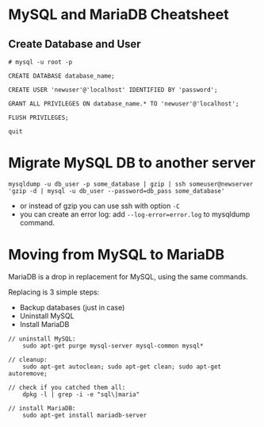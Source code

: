 # MySQL and MariaDB Cheatsheet


## Create Database and User

```
# mysql -u root -p
```
```
CREATE DATABASE database_name;
```
```
CREATE USER 'newuser'@'localhost' IDENTIFIED BY 'password';
```
```
GRANT ALL PRIVILEGES ON database_name.* TO 'newuser'@'localhost';
```
```
FLUSH PRIVILEGES;
```
```
quit
```


# Migrate MySQL DB to another server

```
mysqldump -u db_user -p some_database | gzip | ssh someuser@newserver 'gzip -d | mysql -u db_user --password=db_pass some_database'
```

- or instead of gzip you can use ssh with option `-C`
- you can create an error log: add `--log-error=error.log` to mysqldump command.


# Moving from MySQL to MariaDB

MariaDB is a drop in replacement for MySQL, using the same commands.

Replacing is 3 simple steps:

- Backup databases (just in case)
- Uninstall MySQL
- Install MariaDB

```
// uninstall MySQL:
    sudo apt-get purge mysql-server mysql-common mysql*
```
```
// cleanup:
    sudo apt-get autoclean; sudo apt-get clean; sudo apt-get autoremove; 
```
```
// check if you catched them all:
    dpkg -l | grep -i -e "sql\|maria" 
```
```
// install MariaDB:
    sudo apt-get install mariadb-server 
```
